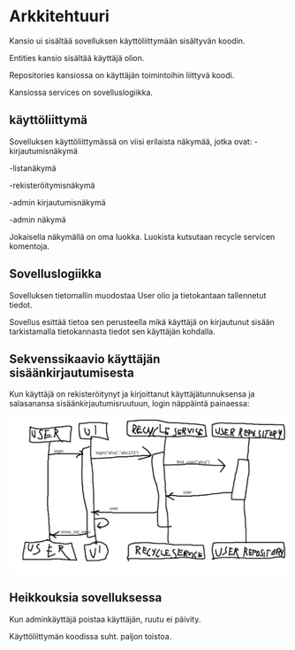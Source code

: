 # Arkkitehtuuri

Kansio ui sisältää sovelluksen käyttöliittymään sisältyvän koodin.

Entities kansio sisältää käyttäjä olion.

Repositories kansiossa on käyttäjän toimintoihin liittyvä koodi.

Kansiossa services on sovelluslogiikka.

## käyttöliittymä

Sovelluksen käyttöliittymässä on viisi erilaista näkymää, jotka ovat:
-kirjautumisnäkymä

-listanäkymä

-rekisteröitymisnäkymä

-admin kirjautumisnäkymä

-admin näkymä

Jokaisella näkymällä on oma luokka. Luokista kutsutaan recycle servicen komentoja.

## Sovelluslogiikka

Sovelluksen tietomallin muodostaa User olio ja tietokantaan tallennetut tiedot.

Sovellus esittää tietoa sen perusteella mikä käyttäjä on kirjautunut sisään tarkistamalla tietokannasta tiedot sen käyttäjän kohdalla.

## Sekvenssikaavio käyttäjän sisäänkirjautumisesta

Kun käyttäjä on rekisteröitynyt ja kirjoittanut käyttäjätunnuksensa ja salasanansa sisäänkirjautumisruutuun, login näppäintä painaessa:

![sekvenssikaavio](./kuvat/sekvenssikaavio.png)

## Heikkouksia sovelluksessa

Kun adminkäyttäjä poistaa käyttäjän, ruutu ei päivity.

Käyttöliittymän koodissa suht. paljon toistoa.
